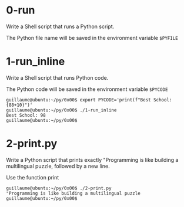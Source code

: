 # 0-run
Write a Shell script that runs a Python script.

The Python file name will be saved in the environment variable `$PYFILE`

# 1-run_inline
Write a Shell script that runs Python code.

The Python code will be saved in the environment variable `$PYCODE`

```
guillaume@ubuntu:~/py/0x00$ export PYCODE='print(f"Best School: {88+10}")'
guillaume@ubuntu:~/py/0x00$ ./1-run_inline 
Best School: 98
guillaume@ubuntu:~/py/0x00$ 
```
# 2-print.py
Write a Python script that prints exactly "Programming is like building a multilingual puzzle, followed by a new line.

Use the function print
```
guillaume@ubuntu:~/py/0x00$ ./2-print.py 
"Programming is like building a multilingual puzzle
guillaume@ubuntu:~/py/0x00$
```